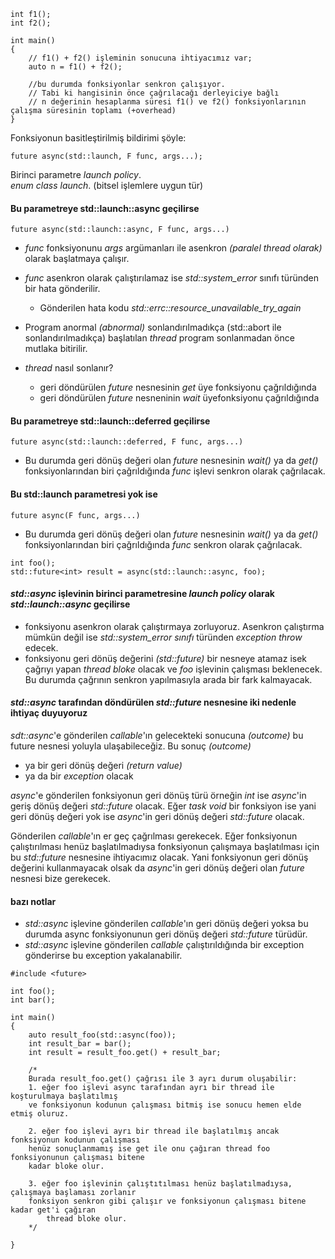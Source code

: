 ```
int f1();
int f2();

int main()
{
	// f1() + f2() işleminin sonucuna ihtiyacımız var;
	auto n = f1() + f2(); 
	
	//bu durumda fonksiyonlar senkron çalışıyor. 
	// Tabi ki hangisinin önce çağrılacağı derleyiciye bağlı
	// n değerinin hesaplanma süresi f1() ve f2() fonksiyonlarının çalışma süresinin toplamı (+overhead)
}
```

Fonksiyonun basitleştirilmiş bildirimi şöyle:

```
future async(std::launch, F func, args...);
```

Birinci parametre _launch policy_. <br>
_enum class launch_. (bitsel işlemlere uygun tür)


#### Bu parametreye std::launch::async geçilirse

```
future async(std::launch::async, F func, args...)
```

+ _func_ fonksiyonunu _args_ argümanları ile asenkron _(paralel thread olarak)_ olarak başlatmaya çalışır.  
+ _func_ asenkron olarak çalıştırılamaz ise _std::system_error_ sınıfı türünden bir hata gönderilir.
  + Gönderilen hata kodu _std::errc::resource_unavailable_try_again_ 

+ Program anormal _(abnormal)_ sonlandırılmadıkça (std::abort ile sonlandırılmadıkça) başlatılan _thread_ program sonlanmadan önce mutlaka bitirilir.

+ _thread_ nasıl sonlanır?
  + geri döndürülen _future_ nesnesinin _get_ üye fonksiyonu çağrıldığında
  + geri döndürülen _future_ nesneninin _wait_ üyefonksiyonu çağrıldığında

#### Bu parametreye std::launch::deferred geçilirse

```
future async(std::launch::deferred, F func, args...)
```
+ Bu durumda geri dönüş değeri olan _future_ nesnesinin _wait()_ ya da _get()_ fonksiyonlarından biri çağrıldığında _func_ işlevi senkron olarak çağrılacak.

#### Bu std::launch parametresi yok ise

```
future async(F func, args...)
```
+ Bu durumda geri dönüş değeri olan _future_ nesnesinin _wait()_ ya da _get()_ fonksiyonlarından biri çağrıldığında _func_ senkron olarak çağrılacak.


```
int foo();
std::future<int> result = async(std::launch::async, foo);
```

#### _std::async_ işlevinin birinci parametresine _launch policy_ olarak _std::launch::async_ geçilirse
- fonksiyonu asenkron olarak çalıştırmaya zorluyoruz. Asenkron çalıştırma mümkün değil ise _std::system_error sınıfı_ türünden _exception throw_ edecek.
- fonksiyonu geri dönüş değerini _(std::future<int>)_ bir nesneye atamaz isek çağrıyı yapan _thread_ _bloke_ olacak ve _foo_ işlevinin çalışması beklenecek. Bu durumda çağrının senkron yapılmasıyla arada bir fark kalmayacak.


#### _std::async_ tarafından döndürülen _std::future_ nesnesine iki nedenle ihtiyaç duyuyoruz

_sdt::async_'e gönderilen _callable_'ın gelecekteki sonucuna _(outcome)_ bu future nesnesi yoluyla ulaşabileceğiz. Bu sonuç _(outcome)_
+ ya bir geri dönüş değeri _(return value)_
+ ya da bir _exception_ olacak

_async_'e gönderilen fonksiyonun geri dönüş türü örneğin _int_ ise _async_'in geriş dönüş değeri _std::future<int>_ olacak.
Eğer _task_ _void_ bir fonksiyon ise yani geri dönüş değeri yok ise _async_'in geri dönüş değeri _std::future<void>_ olacak.

Gönderilen _callable_'ın er geç çağrılması gerekecek. Eğer fonksiyonun çalıştırılması henüz başlatılmadıysa fonksiyonun çalışmaya başlatılması için bu _std::future_ nesnesine ihtiyacımız olacak. Yani fonksiyonun geri dönüş değerini kullanmayacak olsak da _async_'in geri dönüş değeri olan _future_ nesnesi bize gerekecek.


#### bazı notlar
+ _std::async_ işlevine gönderilen _callable_'ın geri dönüş değeri yoksa bu durumda async fonksiyonunun geri dönüş değeri _std::future<void>_ türüdür.
+ _std::async_ işlevine gönderilen _callable_ çalıştırıldığında bir exception gönderirse bu exception yakalanabilir.
	
```
#include <future>

int foo();
int bar();

int main()
{
	auto result_foo(std::async(foo));
	int result_bar = bar();
	int result = result_foo.get() + result_bar;
	
	/*
	Burada result_foo.get() çağrısı ile 3 ayrı durum oluşabilir:
	1. eğer foo işlevi async tarafından ayrı bir thread ile koşturulmaya başlatılmış 
	ve fonksiyonun kodunun çalışması bitmiş ise sonucu hemen elde etmiş oluruz.

	2. eğer foo işlevi ayrı bir thread ile başlatılmış ancak fonksiyonun kodunun çalışması 
	henüz sonuçlanmamış ise get ile onu çağıran thread foo fonksiyonunun çalışması bitene 
	kadar bloke olur.

	3. eğer foo işlevinin çalıştıtılması henüz başlatılmadıysa, çalışmaya başlaması zorlanır 
	fonksiyon senkron gibi çalışır ve fonksiyonun çalışması bitene kadar get'i çağıran 
        thread bloke olur.
	*/

}
```


